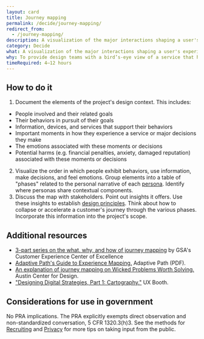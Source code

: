 ```yaml
---
layout: card
title: Journey mapping
permalink: /decide/journey-mapping/
redirect_from:
  - /journey-mapping/
description: A visualization of the major interactions shaping a user's experience of a product or service.
category: Decide
what: A visualization of the major interactions shaping a user's experience of a product or service.
why: To provide design teams with a bird’s-eye view of a service that helps them see the sequence of interactions that make up a user’s experience including the complexity, successes, pain points, and emotions users experience from the earliest phases of researching a product or service all the way through adoption.
timeRequired: 4–12 hours
---
```


## How to do it

1. Document the elements of the project's design context. This includes:
  - People involved and their related goals
  - Their behaviors in pursuit of their goals
  - Information, devices, and services that support their behaviors
  - Important moments in how they experience a service or major decisions they make
  - The emotions associated with these moments or decisions
  - Potential harms (e.g. financial penalties, anxiety, damaged reputation) associated with these moments or decisions
2. Visualize the order in which people exhibit behaviors, use information, make decisions, and feel emotions. Group elements into a table of "phases" related to the personal narrative of each <a href="{{site.baseurl}}/decide/personas/#personas" class="usa-link">persona</a>. Identify where personas share contextual components.
3. Discuss the map with stakeholders. Point out insights it offers. Use these insights to establish <a href="{{site.baseurl}}/decide/design-principles/#design-principles" class="usa-link">design principles</a>. Think about how to collapse or accelerate a customer's journey through the various phases. Incorporate this information into the project's scope.


<section class="method--section method--section--additional-resources" markdown="1">

## Additional resources

- <a href="https://coe.gsa.gov/2019/04/17/cx-update-9.html" class="usa-link">3-part series on the what, why, and how of journey mapping</a> by GSA's Customer Experience Center of Excellence
- <a href="http://adaptivepath.s3.amazonaws.com/apguide/download/Adaptive_Paths_Guide_to_Experience_Mapping.pdf" class="usa-link">Adaptive Path's Guide to Experience Mapping.</a> Adaptive Path (PDF).
- <a href="https://www.wickedproblems.com/6_journey_maps.php" class="usa-link">An explanation of journey mapping on Wicked Problems Worth Solving.</a> Austin Center for Design.
- <a href="http://www.uxbooth.com/articles/designing-digital-strategies-part-1-cartography/" class="usa-link">"Designing Digital Strategies, Part 1: Cartography."</a> UX Booth.
</section>

<section class="method--section method--section--government-considerations" markdown="1" >

## Considerations for use in government

No PRA implications. The PRA explicitly exempts direct observation and non-standardized conversation, 5 CFR 1320.3(h)3. See the methods for <a href="{{site.baseurl}}/fundamentals/recruiting/#recruiting" class="usa-link">Recruiting</a> and <a href="{{site.baseurl}}/fundamentals/privacy/#privacy" class="usa-link">Privacy</a> for more tips on taking input from the public.
</section>
